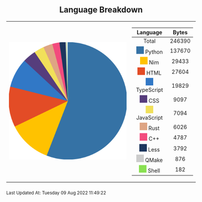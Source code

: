 <span align="center">

## Language Breakdown

</span>

<foreignObject>
<body xmlns="http://www.w3.org/1999/xhtml">
<table align="center">
<tr>
<td>

![Pie Chart](./assets/PieChart.svg "Pie Chart Detailing used languages")


</td>
<td>

|Language|Bytes|
|:-:|:-:|
|Total|246390|
|![Python](./assets/Python.svg) Python|137670|
|![Nim](./assets/Nim.svg) Nim|29433|
|![HTML](./assets/HTML.svg) HTML|27604|
|![TypeScript](./assets/TypeScript.svg) TypeScript|19829|
|![CSS](./assets/CSS.svg) CSS|9097|
|![JavaScript](./assets/JavaScript.svg) JavaScript|7094|
|![Rust](./assets/Rust.svg) Rust|6026|
|![C++](./assets/C++.svg) C++|4787|
|![Less](./assets/Less.svg) Less|3792|
|![QMake](./assets/QMake.svg) QMake|876|
|![Shell](./assets/Shell.svg) Shell|182|


</td>
</tr>
</table>
</body>
</foreignObject>

<sub>
Last Updated At:
Tuesday 09 Aug 2022 11:49:22

</sub>